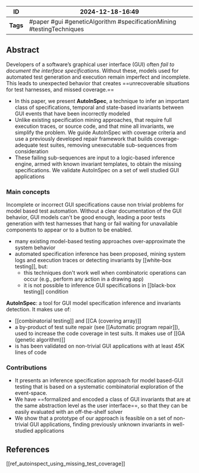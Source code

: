 
| ID       | 2024-12-18-16:49                                                       |
| -------- | ---------------------------------------------------------------------- |
| **Tags** | #paper #gui #geneticAlgorithm #specificationMining #testingTechniques  |
## Abstract

Developers of a software’s graphical user interface (GUI) often *fail to document the interface specifications*. Without these, models used for automated test generation
and execution remain imperfect and incomplete. This leads to unexpected behavior that creates ==unrecoverable situations for test harnesses, and missed coverage.==
- In this paper, we present **AutoInSpec**, a technique to infer an important class of specifications, temporal and state-based invariants between GUI events that have been incorrectly modeled
- Unlike existing specification mining approaches, that require full execution traces, or source code, and that mine all invariants, we simplify the problem. We guide AutoInSpec with coverage criteria and use a previously developed repair framework that builds coverage-adequate test suites, removing unexecutable sub-sequences from consideration
- These failing sub-sequences are input to a logic-based inference engine, armed with known invariant templates, to obtain the missing specifications. We validate AutoInSpec on a set of well studied GUI applications

### Main concepts

Incomplete or incorrect GUI specifications cause non trivial problems for model based test automation. Without a clear documentation of the GUI behavior, GUI models can't be good enough, leading a poor tests generation with test harnesses that hang or fail waiting for unavailable components to appear or to a button to be enabled.
- many existing model-based testing approaches over-approximate the system behavior
- automated specification inference has been proposed, mining system logs and execution traces or detecting invariants by [[white-box testing]], but:
	- this techniques don't work well when combinatoric operations can occur (e.g., perform any action in a drawing app)
	- it is not possible to inference GUI specifications in [[black-box testing]] condition

**AutoInSpec**: a tool for GUI model specification inference and invariants detection. It makes use of:
- [[combinatorial testing]] and [[CA (covering array)]]
- a by-product of test suite repair (see [[Automatic program repair]]), used to increase the code coverage in test suits. It makes use of [[GA (genetic algorithm)]]
- is has been validated on non-trivial GUI applications with at least 45K lines of code

### Contributions

- It presents an inference specification approach for model based-GUI testing that is based on a systematic combinatorial exploration of the event-space.
- We have ==formalized and encoded a class of GUI invariants that are at the same abstraction level as the user interface==, so that they can be easily evaluated with an off-the-shelf solver
- We show that a prototype of our approach is feasible on a set of non-trivial GUI applications, finding previously unknown invariants in well-studied applications

## References
[[ref_autoinspect_using_missing_test_coverage]]